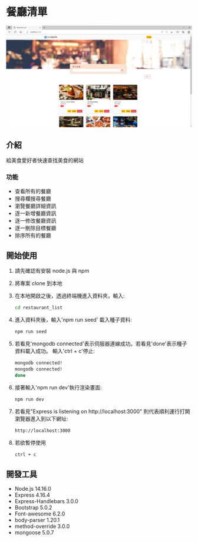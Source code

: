 # 餐廳清單

![Index page about Restaurant List](./public/images/restaurant_list4.png)

## 介紹

給美食愛好者快速查找美食的網站

### 功能

- 查看所有的餐廳
- 搜尋欄搜尋餐廳
- 瀏覽餐廳詳細資訊
- 逐一新增餐廳資訊
- 逐一修改餐廳資訊
- 逐一刪除目標餐廳
- 排序所有的餐廳

## 開始使用

1. 請先確認有安裝 node.js 與 npm
2. 將專案 clone 到本地
3. 在本地開啟之後，透過終端機進入資料夾，輸入:

   ```bash
   cd restaurant_list
   ```

4. 進入資料夾後，輸入'npm run seed' 載入種子資料:

   ```bash
   npm run seed
   ```

5. 若看見'mongodb connected'表示伺服器連線成功。若看見'done'表示種子資料載入成功。
   輸入'ctrl + c'停止:
   
   ```bash
   mongodb connected!
   mongodb connected!
   done
   ```

4. 接著輸入'npm run dev'執行渲染畫面:

   ```bash
   npm run dev
   ```

5. 若看見"Express is listening on http://localhost:3000"
   則代表順利運行打開瀏覽器進入到以下網址:

   ```bash
   http://localhost:3000
   ```

6. 若欲暫停使用

   ```bash
   ctrl + c
   ```

## 開發工具

- Node.js 14.16.0
- Express 4.16.4
- Express-Handlebars 3.0.0
- Bootstrap 5.0.2
- Font-awesome 6.2.0
- body-parser 1.20.1
- method-override 3.0.0
- mongoose 5.0.7


